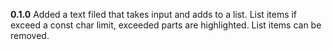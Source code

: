 **0.1.0**
Added a text filed that takes input and adds to a list. List items if exceed a const char limit, exceeded parts are highlighted. List items can be removed.